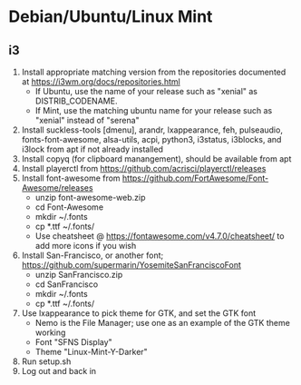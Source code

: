 # Debian/Ubuntu/Linux Mint

## i3
1) Install appropriate matching version from the repositories documented at https://i3wm.org/docs/repositories.html
    * If Ubuntu, use the name of your release such as "xenial" as DISTRIB_CODENAME.
    * If Mint, use the matching ubuntu name for your release such as "xenial" instead of "serena"
1) Install suckless-tools [dmenu], arandr, lxappearance, feh, pulseaudio, fonts-font-awesome, alsa-utils, acpi, python3, i3status, i3blocks, and i3lock from apt if not already installed
1) Install copyq (for clipboard manangement), should be available from apt
1) Install playerctl from https://github.com/acrisci/playerctl/releases
1) Install font-awesome from https://github.com/FortAwesome/Font-Awesome/releases
    * unzip font-awesome-web.zip
    * cd Font-Awesome
    * mkdir ~/.fonts
    * cp *.ttf ~/.fonts/
    * Use cheatsheet @ https://fontawesome.com/v4.7.0/cheatsheet/ to add more icons if you wish
1) Install San-Francisco, or another font; https://github.com/supermarin/YosemiteSanFranciscoFont
    * unzip SanFrancisco.zip
    * cd SanFrancisco
    * mkdir ~/.fonts
    * cp *.ttf ~/.fonts/
1) Use lxappearance to pick theme for GTK, and set the GTK font
    * Nemo is the File Manager; use one as an example of the GTK theme working
    * Font "SFNS Display"
    * Theme "Linux-Mint-Y-Darker"
1) Run setup.sh
1) Log out and back in
